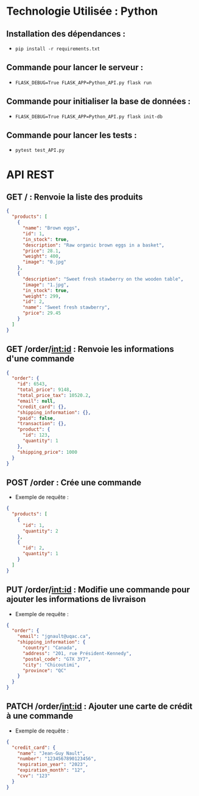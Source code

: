 # Technologie Utilisée : Python

## Installation des dépendances :

- `pip install -r requirements.txt`

## Commande pour lancer le serveur :

- `FLASK_DEBUG=True FLASK_APP=Python_API.py flask run`

## Commande pour initialiser la base de données :

- `FLASK_DEBUG=True FLASK_APP=Python_API.py flask init-db`

## Commande pour lancer les tests :

- `pytest test_API.py`

# API REST

## GET / : Renvoie la liste des produits

```json
{
  "products": [
    {
      "name": "Brown eggs",
      "id": 1,
      "in_stock": true,
      "description": "Raw organic brown eggs in a basket",
      "price": 28.1,
      "weight": 400,
      "image": "0.jpg"
    },
    {
      "description": "Sweet fresh stawberry on the wooden table",
      "image": "1.jpg",
      "in_stock": true,
      "weight": 299,
      "id": 2,
      "name": "Sweet fresh stawberry",
      "price": 29.45
    }
  ]
}
```

## GET /order/<int:id> : Renvoie les informations d'une commande

```json
{
  "order": {
    "id": 6543,
    "total_price": 9148,
    "total_price_tax": 10520.2,
    "email": null,
    "credit_card": {},
    "shipping_information": {},
    "paid": false,
    "transaction": {},
    "product": {
      "id": 123,
      "quantity": 1
    },
    "shipping_price": 1000
  }
}
```

## POST /order : Crée une commande

- Exemple de requête :

```json
{
  "products": [
    {
      "id": 1,
      "quantity": 2
    },
    {
      "id": 2,
      "quantity": 1
    }
  ]
}
```

## PUT /order/<int:id> : Modifie une commande pour ajouter les informations de livraison

- Exemple de requête :

```json
{
  "order": {
    "email": "jgnault@uqac.ca",
    "shipping_information": {
      "country": "Canada",
      "address": "201, rue Président-Kennedy",
      "postal_code": "G7X 3Y7",
      "city": "Chicoutimi",
      "province": "QC"
    }
  }
}
```

## PATCH /order/<int:id> : Ajouter une carte de crédit à une commande

- Exemple de requête :

```json
{
  "credit_card": {
    "name": "Jean-Guy Nault",
    "number": "1234567890123456",
    "expiration_year": "2023",
    "expiration_month": "12",
    "cvv": "123"
  }
}
```
